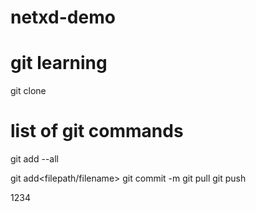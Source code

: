 # netxd-demo
# git learning
git clone <repository>
# list of git commands
git add --all

git add<filepath/filename>
git commit -m
git pull
git push



1234